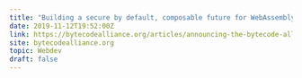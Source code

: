 ```yaml
---
title: "Building a secure by default, composable future for WebAssembly"
date: 2019-11-12T19:52:00Z
link: https://bytecodealliance.org/articles/announcing-the-bytecode-alliance?utm_medium=RSS&utm_source=hune
site: bytecodealliance.org
topic: Webdev
draft: false
---
```

